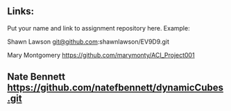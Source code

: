 
## Links:

Put your name and link to assignment repository here. Example:

Shawn Lawson    git@github.com:shawnlawson/EV9D9.git



Mary Montgomery https://github.com/marymonty/ACI_Project001

Nate Bennett https://github.com/natefbennett/dynamicCubes.git
----
